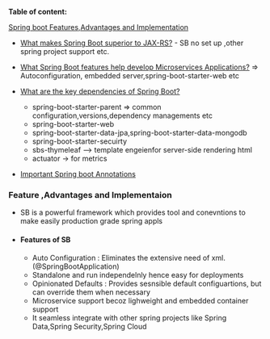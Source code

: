 **Table of content:**

<a id="ms-top"></a>

[Spring boot Features,Advantages and Implementation](#sb-1)

- [What makes Spring Boot superior to JAX-RS?]() - SB no set up ,other spring project support etc.
- [What Spring Boot features help develop Microservices Applications?]() => Autoconfiguration, embedded server,spring-boot-starter-web etc
- [What are the key dependencies of Spring Boot?]()
    * spring-boot-starter-parent => common configuration,versions,dependency managements etc
    * spring-boot-starter-web
    * spring-boot-starter-data-jpa,spring-boot-starter-data-mongodb
    * spring-boot-starter-secuirty
    * sbs-thymeleaf --> template engeienfor server-side rendering html
    * actuator -> for metrics
      
- [Important Spring boot Annotations]()

<a id="sb-1"></a>

### Feature ,Advantages and Implementaion

- SB is a powerful framework which provides tool and conevntions to make easily production grade spring appls
- #### Features of SB
  - Auto Configuration : Eliminates the extensive need of xml. (@SpringBootApplication)
  - Standalone and run independelnly hence easy for deployments
  - Opinionated Defaults : Provides sesnsible default configuartions, but can override them when necessary
  - Microservice support becoz lighweight and embedded container support
  - It seamless integrate with other spring projects like Spring Data,Spring Security,Spring Cloud
